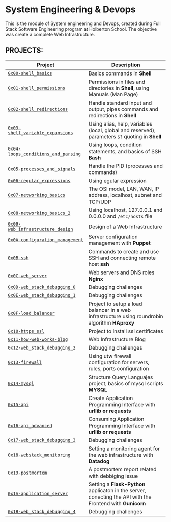 # System Engineering & Devops

This is the module of System engineering and Devops, created during Full Stack Software Engineering program at Holberton School. The objective was create a complete Web Infrastructure.

## PROJECTS:

| Project | Description |
| ------------ | ----------- |
| [`0x00-shell_basics`](https://github.com/david-develop/holberton-system_engineering-devops/tree/master/0x00-shell_basics) | Basics commands in **Shell** |
| [`0x01-shell_permissions`](https://github.com/luischaparroc/holberton-system_engineering-devops/tree/master/0x01-shell_permissions) | Permissions in files and directories in **Shell**, using Manuals (Man Page)|
| [`0x02-shell_redirections`](https://github.com/david-develop/holberton-system_engineering-devops/tree/master/0x02-shell_redirections) | Handle standard input and output, pipes commands and redirections in **Shell** |
| [`0x03-shell_variable_expansions`](https://github.com/david-develop/holberton-system_engineering-devops/tree/master/0x03-shell_variables_expansions) | Using alias, help, variables (local, global and reserved), parameters `$?` quoting in **Shell** |
| [`0x04-loops_conditions_and_parsing`](https://github.com/david-develop/holberton-system_engineering-devops/tree/master/0x04-loops_conditions_and_parsing) | Using loops, condition statements, and basics of SSH **Bash** |
| [`0x05-processes_and_signals`](https://github.com/david-develop/holberton-system_engineering-devops/tree/master/0x05-processes_and_signals) | Handle the PID (processes and commands) |
| [`0x06-regular_expressions`](https://github.com/david-develop/holberton-system_engineering-devops/edit/master/0x06-regular_expressions/README.md) | Using egular expression |
| [`0x07-networking_basics`](https://github.com/david-develop/holberton-system_engineering-devops/edit/master/0x07-networking_basics/README.md) | The OSI model, LAN, WAN, IP address, localhost, subnet and TCP/UDP |
| [`0x08-networking_basics_2`](https://github.com/david-develop/holberton-system_engineering-devops/edit/master/0x08-networking_basics_2/README.md) | Using localhost, 127.0.0.1 and 0.0.0.0 and `/etc/hosts` file |
| [`0x09-web_infrastructure_design`](https://github.com/david-develop/holberton-system_engineering-devops/tree/master/0x09-web_infrastructure_design) | Design of a Web Infrastructure |
| [`0x0A-configuration_management`](https://github.com/david-develop/holberton-system_engineering-devops/tree/master/0x0A-configuration_management) | Server configuration management with **Puppet** |
| [`0x0B-ssh`](https://github.com/david-develop/holberton-system_engineering-devops/tree/master/0x0B-ssh) | Commands to create and use SSH and connecting remote host **ssh** |
| [`0x0C-web_server`](https://github.com/david-develop/holberton-system_engineering-devops/tree/master/0x0C-web_server) | Web servers and DNS roles **Nginx** |
| [`0x0D-web_stack_debugging_0`](https://github.com/david-develop/holberton-system_engineering-devops/tree/master/0x0D-web_stack_debugging_0) | Debugging challenges |
| [`0x0E-web_stack_debugging_1`](https://github.com/david-develop/holberton-system_engineering-devops/tree/master/0x0E-web_stack_debugging_1) | Debugging challenges |
| [`0x0F-load_balancer`](https://github.com/david-develop/holberton-system_engineering-devops/tree/master/0x0F-load_balancer) | Project to setup a load balancer in a web infrastructure using roundrobin algorithm **HAproxy** |
| [`0x10-https_ssl`](https://github.com/david-develop/holberton-system_engineering-devops/tree/master/0x10-https_ssl) | Project to install ssl certificates |
| [`0x11-how-web-works-blog`](https://github.com/david-develop/holberton-system_engineering-devops/tree/master/0x11-what_happens_when_your_type_holbertonschool_com_in_your_browser_and_press_enter) | Web Infrastructure Blog |
| [`0x12-web_stack_debugging_2`](https://github.com/david-develop/holberton-system_engineering-devops/tree/master/0x12-web_stack_debugging_2) | Debugging challenges |
| [`0x13-firewall`](https://github.com/david-develop/holberton-system_engineering-devops/tree/master/0x13-firewall) | Using utw firewall configuration for servers, rules, ports configuration |
| [`0x14-mysql`](https://github.com/david-develop/holberton-system_engineering-devops/tree/master/0x14-mysql) | Structure Query Languajes project, basics of mysql scripts **MYSQL** |
| [`0x15-api`](https://github.com/david-develop/holberton-system_engineering-devops/tree/master/0x15-api) | Create Application Programming Interface with **urllib or requests** |
| [`0x16-api_advanced`](https://github.com/david-develop/holberton-system_engineering-devops/tree/master/0x16-api_advanced) | Consuming Application Programming Interface with **urllib or requests** |
| [`0x17-web_stack_debugging_3`](https://github.com/david-develop/holberton-system_engineering-devops/tree/master/0x17-web_stack_debugging_3) | Debugging challenges |
| [`0x18-webstack_monitoring`](https://github.com/david-develop/holberton-system_engineering-devops/tree/master/0x18-webstack_monitoring) | Setting a monitoring agent for the web infrastructure with **Datadog** |
| [`0x19-postmortem`](https://github.com/david-develop/holberton-system_engineering-devops/tree/master/0x19-postmortem) | A postmortem report related with debbiging issue |
| [`0x1A-application_server`](https://github.com/david-develop/holberton-system_engineering-devops/tree/master/0x1A-application_server) | Setting a **Flask-Python** applicaton in the server, conecting the API with the Frontend with **Gunicorn** |
| [`0x1B-web_stack_debugging_4`](https://github.com/david-develop/holberton-system_engineering-devops/tree/master/0x1B-web_stack_debugging_4) | Debugging challenges |


